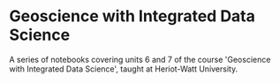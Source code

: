 # Geoscience with Integrated Data Science 
A series of notebooks covering units 6 and 7 of the course 'Geoscience with Integrated Data Science', taught at Heriot-Watt University.
